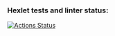 ### Hexlet tests and linter status:
[![Actions Status](https://github.com/ikopytok/python-oop-project-101/actions/workflows/hexlet-check.yml/badge.svg)](https://github.com/ikopytok/python-oop-project-101/actions)